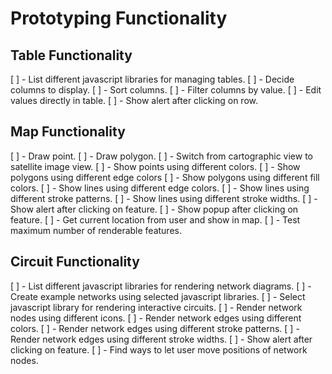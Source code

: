 # Prototyping Functionality

## Table Functionality
[ ] - List different javascript libraries for managing tables.
[ ] - Decide columns to display.
[ ] - Sort columns.
[ ] - Filter columns by value.
[ ] - Edit values directly in table.
[ ] - Show alert after clicking on row.

## Map Functionality
[ ] - Draw point.
[ ] - Draw polygon.
[ ] - Switch from cartographic view to satellite image view.
[ ] - Show points using different colors.
[ ] - Show polygons using different edge colors
[ ] - Show polygons using different fill colors.
[ ] - Show lines using different edge colors.
[ ] - Show lines using different stroke patterns.
[ ] - Show lines using different stroke widths.
[ ] - Show alert after clicking on feature.
[ ] - Show popup after clicking on feature.
[ ] - Get current location from user and show in map.
[ ] - Test maximum number of renderable features.

## Circuit Functionality
[ ] - List different javascript libraries for rendering network diagrams.
[ ] - Create example networks using selected javascript libraries.
[ ] - Select javascript library for rendering interactive circuits.
[ ] - Render network nodes using different icons.
[ ] - Render network edges using different colors.
[ ] - Render network edges using different stroke patterns.
[ ] - Render network edges using different stroke widths.
[ ] - Show alert after clicking on feature.
[ ] - Find ways to let user move positions of network nodes.